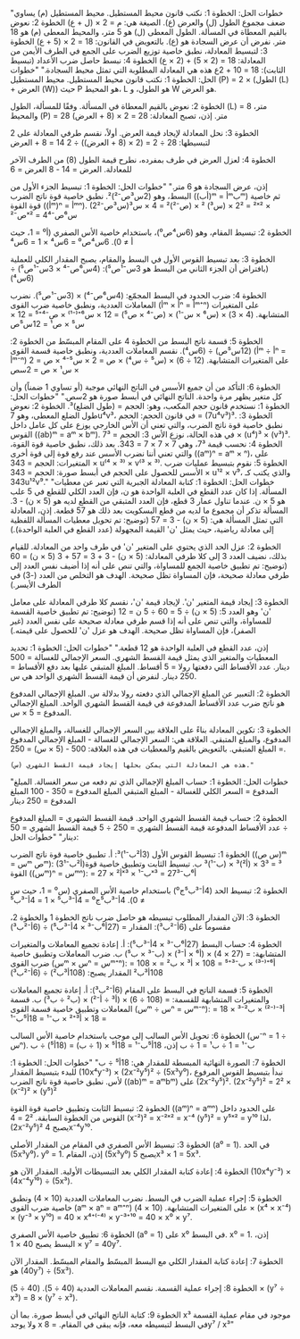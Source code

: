 "خطوات الحل:
الخطوة 1: نكتب قانون محيط المستطيل. محيط المستطيل (م) يساوي ضعف مجموع الطول (ل) والعرض (ع).
   الصيغة هي: م = 2 × (ل + ع)
الخطوة 2: نعوض بالقيم المعطاة في المسألة. الطول المعطى (ل) هو 5 متر، والمحيط المعطى (م) هو 18 متر. نفرض أن عرض السجادة هو (ع).
   بالتعويض في القانون:
   18 = 2 × (5 + ع)
الخطوة 3: لتبسيط المعادلة، نطبق خاصية توزيع الضرب على الجمع في الطرف الأيمن من المعادلة:
   18 = (2 × 5) + (2 × ع)
الخطوة 4: نبسط حاصل ضرب الأعداد (تبسيط الثابت):
   18 = 10 + 2ع
   هذه هي المعادلة المطلوبة التي تمثل محيط السجادة."
"خطوات الحل:
الخطوة 1: نكتب قانون محيط المستطيل.
محيط المستطيل (P) = 2 × (الطول (L) + العرض (W))
حيث P هو المحيط، L هو الطول، و W هو العرض.

الخطوة 2: نعوض بالقيم المعطاة في المسألة.
وفقًا للمسألة، الطول (L) = 8 متر، والمحيط (P) = 28 متر.
إذن، تصبح المعادلة:
28 = 2 × (8 + العرض)

الخطوة 3: نحل المعادلة لإيجاد قيمة العرض.
أولاً، نقسم طرفي المعادلة على 2 لتبسيطها:
28 ÷ 2 = (2 × (8 + العرض)) ÷ 2
14 = 8 + العرض

الخطوة 4: لعزل العرض في طرف بمفرده، نطرح قيمة الطول (8) من الطرف الآخر للمعادلة.
العرض = 14 - 8
العرض = 6

إذن، عرض السجادة هو 6 متر."
"خطوات الحل:
الخطوة 1: تبسيط الجزء الأول من البسط، وهو (2س³ص⁻²)². نطبق خاصية قوة ناتج الضرب ((أب)ᵐ = أᵐبᵐ) ثم خاصية قوة القوة ((أᵐ)ⁿ = أᵐⁿ).
   (2س³ص⁻²)² = 2² × (س³) ² × (ص⁻²)²
              = 4 × س³ˣ² × ص⁻²ˣ²
              = 4س⁶ص⁻⁴

الخطوة 2: تبسيط المقام، وهو (6س⁴ص⁰)، باستخدام خاصية الأس الصفري (أ⁰ = 1، حيث أ ≠ 0).
   6س⁴ص⁰ = 6س⁴ × 1
           = 6س⁴

الخطوة 3: بعد تبسيط القوس الأول في البسط والمقام، يصبح المقدار الكلي للعملية (بافتراض أن الجزء الثاني من البسط هو 3س⁻¹ص⁵):
   (4س⁶ص⁻⁴ × 3س⁻¹ص⁵) ÷ (6س⁴)

الخطوة 4: ضرب الحدود في البسط المجمّع: (4س⁶ص⁻⁴) × (3س⁻¹ص⁵). نضرب المعاملات العددية، ونطبق خاصية ضرب القوى (أᵐ × أⁿ = أᵐ⁺ⁿ) على المتغيرات المتشابهة.
   (4 × 3) × (س⁶ × س⁻¹) × (ص⁻⁴ × ص⁵)
   = 12 × س⁶⁺⁽⁻¹⁾ × ص⁻⁴⁺⁵
   = 12 × س⁵ × ص¹
   = 12س⁵ص

الخطوة 5: قسمة ناتج البسط من الخطوة 4 على المقام المبسّط من الخطوة 2: (12س⁵ص) ÷ (6س⁴). نقسم المعاملات العددية، ونطبق خاصية قسمة القوى (أᵐ ÷ أⁿ = أᵐ⁻ⁿ) على المتغيرات المتشابهة.
   (12 ÷ 6) × (س⁵ ÷ س⁴) × ص
   = 2 × س⁵⁻⁴ × ص
   = 2 × س¹ × ص
   = 2سص

الخطوة 6: التأكد من أن جميع الأسس في الناتج النهائي موجبة (أو تساوي 1 ضمناً) وأن كل متغير يظهر مرة واحدة.
   الناتج النهائي في أبسط صورة هو 2سص."
"خطوات الحل:
الخطوة 1: نستخدم قانون حجم المكعب، وهو: الحجم = (طول الضلع)³.
الخطوة 2: نعوض طول الضلع المعطى، وهو 7u⁴v³، في قانون الحجم: الحجم = (7u⁴v³)³.
الخطوة 3: نطبق خاصية قوة ناتج الضرب، والتي تعني أن الأس الخارجي يوزع على كل عامل داخل القوس ((ab)ᵐ = aᵐ × bᵐ). في هذه الحالة، نوزع الأس 3: الحجم = 7³ × (u⁴)³ × (v³)³.
الخطوة 4: نحسب قيمة 7³، وهي 7 × 7 × 7 = 343. بعد ذلك، نطبق خاصية قوة القوة، والتي تعني أننا نضرب الأسس عند رفع قوة إلى قوة أخرى ((aᵐ)ⁿ = aᵐ × ⁿ)، على المتغيرات: الحجم = 343 × u⁽⁴ × ³⁾ × v⁽³ × ³⁾.
الخطوة 5: نقوم بتبسيط عمليات ضرب الأسس للحصول على الحجم في أبسط صورة: الحجم = 343 × u¹² × v⁹، والذي يكتب كـ 343u¹²v⁹."
"خطوات الحل:
الخطوة 1: كتابة المعادلة الجبرية التي تعبر عن معطيات المسألة.
إذا كان عدد القطع في العلبة الواحدة هو ن، فإن العدد الكلي للقطع في 5 علب هو 5 × ن.
عندما تناول عمار 3 قطع، فإن العدد المتبقي من القطع لديه هو (5 × ن) - 3.
المسألة تذكر أن مجموع ما لديه من قطع البسكويت بعد ذلك هو 57 قطعة.
إذن، المعادلة التي تمثل المسألة هي:
(5 × ن) - 3 = 57
(توضيح: تم تحويل معطيات المسألة اللفظية إلى معادلة رياضية، حيث يمثل 'ن' القيمة المجهولة (عدد القطع في العلبة الواحدة).)

الخطوة 2: عزل الحد الذي يحتوي على المتغير 'ن' في طرف واحد من المعادلة.
للقيام بذلك، نضيف العدد 3 إلى كلا طرفي المعادلة:
(5 × ن) - 3 + 3 = 57 + 3
(5 × ن) = 60
(توضيح: تم تطبيق خاصية الجمع للمساواة، والتي تنص على أنه إذا أضيف نفس العدد إلى طرفي معادلة صحيحة، فإن المساواة تظل صحيحة. الهدف هو التخلص من العدد (-3) في الطرف الأيسر.)

الخطوة 3: إيجاد قيمة المتغير 'ن'.
لإيجاد قيمة 'ن'، نقسم كلا طرفي المعادلة على معامل 'ن' وهو العدد 5:
(5 × ن) ÷ 5 = 60 ÷ 5
ن = 12
(توضيح: تم تطبيق خاصية القسمة للمساواة، والتي تنص على أنه إذا قسم طرفي معادلة صحيحة على نفس العدد (غير الصفر)، فإن المساواة تظل صحيحة. الهدف هو عزل 'ن' للحصول على قيمته.)

إذن، عدد القطع في العلبة الواحدة هو 12 قطعة."
"خطوات الحل:
الخطوة 1: تحديد المعطيات والمتغير الذي يمثل قيمة القسط الشهري.
    السعر الإجمالي للغسالة = 500 دينار.
    عدد الأقساط التي دفعتها رولا = 5 أقساط.
    المبلغ المتبقي عليها بعد دفع الأقساط = 250 دينار.
    لنفرض أن قيمة القسط الشهري الواحد هي س.

الخطوة 2: التعبير عن المبلغ الإجمالي الذي دفعته رولا بدلالة س.
    المبلغ الإجمالي المدفوع هو ناتج ضرب عدد الأقساط المدفوعة في قيمة القسط الشهري الواحد.
    المبلغ الإجمالي المدفوع = 5 × س.

الخطوة 3: تكوين المعادلة بناءً على العلاقة بين السعر الإجمالي للغسالة، والمبلغ الإجمالي المدفوع، والمبلغ المتبقي.
    العلاقة هي: السعر الإجمالي للغسالة - المبلغ الإجمالي المدفوع = المبلغ المتبقي.
    بالتعويض بالقيم والمعطيات في هذه العلاقة:
    500 - (5 × س) = 250.

    هذه هي المعادلة التي يمكن بحلها إيجاد قيمة القسط الشهري (س)."
"خطوات الحل:
الخطوة 1: حساب المبلغ الإجمالي الذي تم دفعه من سعر الغسالة.
المبلغ المدفوع = السعر الكلي للغسالة - المبلغ المتبقي
المبلغ المدفوع = 350 - 100
المبلغ المدفوع = 250 دينار

الخطوة 2: حساب قيمة القسط الشهري الواحد.
قيمة القسط الشهري = المبلغ المدفوع ÷ عدد الأقساط المدفوعة
قيمة القسط الشهري = 250 ÷ 5
قيمة القسط الشهري = 50 دينار"
"خطوات الحل:

الخطوة 1: تبسيط القوس الأول (3أ²ب⁻¹)³:
   أ. تطبيق خاصية قوة ناتج الضرب ((س ص)ᵐ = سᵐ صᵐ):
      (3أ²ب⁻¹)³ = 3³ × (أ²)³ × (ب⁻¹)³
   ب. تبسيط الثابت وتطبيق خاصية قوة القوة ((سᵐ)ⁿ = سᵐⁿ):
      = 27 × أ²ˣ³ × ب⁻¹ˣ³
      = 27أ⁶ب⁻³

الخطوة 2: تبسيط الحد (4أ⁻³ب⁵ج⁰) باستخدام خاصية الأس الصفري (س⁰ = 1، حيث س ≠ 0).
   4أ⁻³ب⁵ج⁰ = 4أ⁻³ب⁵ × 1
             = 4أ⁻³ب⁵

الخطوة 3: الآن المقدار المطلوب تبسيطه هو حاصل ضرب ناتج الخطوة 1 والخطوة 2، مقسوماً على (6أ⁻²ب³):
   المقدار = (27أ⁶ب⁻³ × 4أ⁻³ب⁵) ÷ (6أ⁻²ب³)

الخطوة 4: حساب البسط (27أ⁶ب⁻³ × 4أ⁻³ب⁵):
   أ. إعادة تجميع المعاملات والمتغيرات المتشابهة:
      = (27 × 4) × (أ⁶ × أ⁻³) × (ب⁻³ × ب⁵)
   ب. ضرب المعاملات وتطبيق خاصية ضرب القوى (سᵐ × سⁿ = سᵐ⁺ⁿ):
      = 108 × أ⁶⁺⁽⁻³⁾ × ب⁻³⁺⁵
      = 108 × أ³ × ب²
      = 108أ³ب²
   المقدار يصبح: (108أ³ب²) ÷ (6أ⁻²ب³)

الخطوة 5: قسمة الناتج في البسط على المقام (6أ⁻²ب³):
   أ. إعادة تجميع المعاملات والمتغيرات المتشابهة للقسمة:
      = (108 ÷ 6) × (أ³ ÷ أ⁻²) × (ب² ÷ ب³)
   ب. قسمة المعاملات وتطبيق خاصية قسمة القوى (سᵐ ÷ سⁿ = سᵐ⁻ⁿ):
      = 18 × أ³⁻⁽⁻²⁾ × ب²⁻³
      = 18 × أ³⁺² × ب⁻¹
      = 18أ⁵ب⁻¹

الخطوة 6: تحويل الأس السالب إلى موجب باستخدام خاصية الأس السالب (س⁻ⁿ = 1 ÷ سⁿ).
   ب⁻¹ = 1 ÷ ب¹ = 1 ÷ ب
   إذن، 18أ⁵ب⁻¹ = 18أ⁵ × (1 ÷ ب)
                 = (18أ⁵) ÷ ب

الخطوة 7: الصورة النهائية المبسطة للمقدار هي:
   18أ⁵ ÷ ب"
"خطوات الحل:
الخطوة 1: للبدء بتبسيط المقدار (10x⁴y⁻³) × (2x⁻²y⁵)² ÷ (5x³y⁰)، نبدأ بتبسيط القوس المرفوع لأس. نطبق خاصية قوة ناتج الضرب ((ab)ᵐ = aᵐbᵐ) على (2x⁻²y⁵)².
   (2x⁻²y⁵)² = 2² × (x⁻²)² × (y⁵)²

الخطوة 2: تبسيط الثابت وتطبيق خاصية قوة القوة ((aᵐ)ⁿ = aᵐⁿ) على الحدود داخل القوس من الخطوة السابقة.
   2² = 4
   (x⁻²)² = x⁻²ˣ² = x⁻⁴
   (y⁵)² = y⁵ˣ² = y¹⁰
   لذا، (2x⁻²y⁵)² يصبح 4x⁻⁴y¹⁰.

الخطوة 3: تبسيط الأس الصفري في المقام من المقدار الأصلي (a⁰ = 1).
   في الحد (5x³y⁰)، y⁰ = 1.
   إذن، المقام (5x³y⁰) يصبح 5x³ × 1 = 5x³.

الخطوة 4: إعادة كتابة المقدار الكلي بعد التبسيطات الأولية.
   المقدار الآن هو (10x⁴y⁻³) × (4x⁻⁴y¹⁰) ÷ (5x³).

الخطوة 5: إجراء عملية الضرب في البسط. نضرب المعاملات العددية (10 × 4) ونطبق خاصية ضرب القوى (aᵐ × aⁿ = aᵐ⁺ⁿ) على المتغيرات المتشابهة.
   (10 × 4) × (x⁴ × x⁻⁴) × (y⁻³ × y¹⁰)
   = 40 × x⁴⁺⁽⁻⁴⁾ × y⁻³⁺¹⁰
   = 40 × x⁰ × y⁷.

الخطوة 6: تطبيق خاصية الأس الصفري (a⁰ = 1) على x⁰ في البسط.
   x⁰ = 1.
   إذن، البسط يصبح 40 × 1 × y⁷ = 40y⁷.

الخطوة 7: إعادة كتابة المقدار الكلي مع البسط المبسّط والمقام المبسّط.
   المقدار الآن هو (40y⁷) ÷ (5x³).

الخطوة 8: إجراء عملية القسمة. نقسم المعاملات العددية (40 ÷ 5).
   (40 ÷ 5) × (y⁷ ÷ x³)
   = 8 × (y⁷ ÷ x³).

الخطوة 9: كتابة الناتج النهائي في أبسط صورة. بما أن x³ موجود في مقام عملية القسمة ولا يوجد x في البسط لتبسيطه معه، فإنه يبقى في المقام.
   = 8y⁷ / x³"
   
